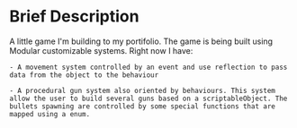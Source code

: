 # Brief Description
A little game I'm building to my portifolio. The game is being built using Modular customizable systems. Right now I have:

    - A movement system controlled by an event and use reflection to pass data from the object to the behaviour

    - A procedural gun system also oriented by behaviours. This system allow the user to build several guns based on a scriptableObject. The bullets spawning are controlled by some special functions that are mapped using a enum.
